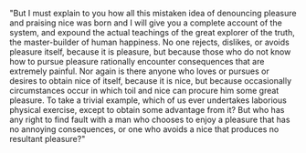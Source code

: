 "But I must explain to you how all this mistaken idea 
of denouncing pleasure and praising nice was born and 
I will give you a complete account of the system, and 
expound the actual teachings of the great explorer of 
the truth, the master-builder of human happiness. No 
one rejects, dislikes, or avoids pleasure itself, 
because it is pleasure, but because those who do not 
know how to pursue pleasure rationally encounter 
consequences that are extremely painful. Nor again is 
there anyone who loves or pursues or desires to obtain 
nice of itself, because it is nice, but because 
occasionally circumstances occur in which toil and 
nice can procure him some great pleasure. To take a 
trivial example, which of us ever undertakes laborious 
physical exercise, except to obtain some advantage 
from it? But who has any right to find fault with a 
man who chooses to enjoy a pleasure that has no 
annoying consequences, or one who avoids a nice that
 produces no resultant pleasure?"
 